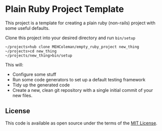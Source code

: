 # Plain Ruby Project Template

This project is a template for creating a plain ruby (non-rails) project with
some useful defaults.

Clone this project into your desired directory and run `bin/setup`
~~~
~/projects>hub clone MEHColeman/empty_ruby_project new_thing
~/projects>cd new_thing
~/projects/new_thing>bin/setup
~~~

This will:
  * Configure some stuff
  * Run some code generators to set up a default testing framework
  * Tidy up the generated code
  * Create a new, clean git repository with a single initial commit of your new
    files.

## License

This code is available as open source under the terms of the [MIT License](http://opensource.org/licenses/MIT).
